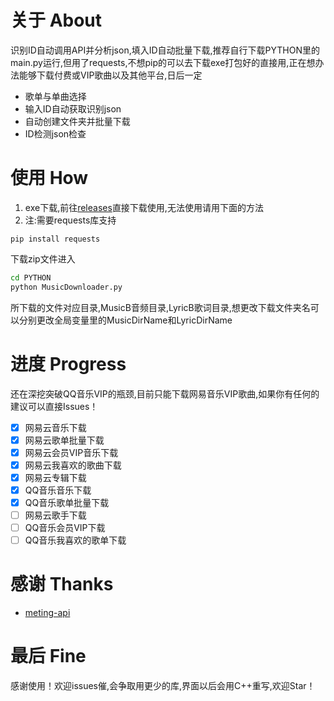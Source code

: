 # 关于 About
识别ID自动调用API并分析json,填入ID自动批量下载,推荐自行下载PYTHON里的main.py运行,但用了requests,不想pip的可以去下载exe打包好的直接用,正在想办法能够下载付费或VIP歌曲以及其他平台,日后一定
- 歌单与单曲选择
- 输入ID自动获取识别json
- 自动创建文件夹并批量下载
- ID检测json检查
# 使用 How
1.  exe下载,前往[releases](https://github.com/Beadd/MusicDownloader/releases)直接下载使用,无法使用请用下面的方法
2.  注:需要requests库支持
```
pip install requests
```
下载zip文件进入
```bash
cd PYTHON
python MusicDownloader.py
```
所下载的文件对应目录,MusicB音频目录,LyricB歌词目录,想更改下载文件夹名可以分别更改全局变量里的MusicDirName和LyricDirName
# 进度 Progress
还在深挖突破QQ音乐VIP的瓶颈,目前只能下载网易音乐VIP歌曲,如果你有任何的建议可以直接Issues！
- [x] 网易云音乐下载
- [x] 网易云歌单批量下载
- [x] 网易云会员VIP音乐下载
- [x] 网易云我喜欢的歌曲下载 
- [x] 网易云专辑下载
- [x] QQ音乐音乐下载
- [x] QQ音乐歌单批量下载
- [ ] 网易云歌手下载
- [ ] QQ音乐会员VIP下载
- [ ] QQ音乐我喜欢的歌单下载  
# 感谢 Thanks
- [meting-api](https://github.com/injahow/meting-api)
# 最后 Fine
感谢使用！欢迎issues催,会争取用更少的库,界面以后会用C++重写,欢迎Star！
